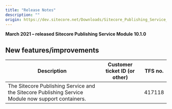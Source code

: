 ```yaml
---
title: "Release Notes"
description: ""
origin: https://dev.sitecore.net/Downloads/Sitecore_Publishing_Service_Module/10x/Sitecore_Publishing_Service_Module_1010/Release_Notes
---
```


**March 2021 – released Sitecore Publishing Service Module 10.1.0**

## New features/improvements

 | Description | Customer ticket ID (or other) | TFS no. |
 | --- | --- | --- |
 | The Sitecore Publishing Service and the Sitecore Publishing Service Module now ​support containers. |  | 417118 |